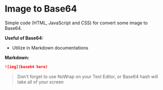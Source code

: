 # Image to Base64

Simple code (HTML, JavaScript and CSS) for convert some image to Base64.

**Useful of Base64:**
* Utilize in Markdown documentations

**Markdown:**
```markdown
![img](base64 here)
```

> Don't forget to use NoWrap on your Text Editor, or Base64 hash will take all of your screen
